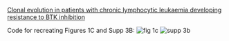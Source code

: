 [Clonal evolution in patients with chronic lymphocytic leukaemia developing resistance to BTK inhibition](http://www.nature.com/ncomms/2016/160520/ncomms11589/full/ncomms11589.html)

Code for recreating Figures 1C and Supp 3B:
![fig 1c](/img/fig_1c.png)
![supp 3b](/img/supp_3b.png)
